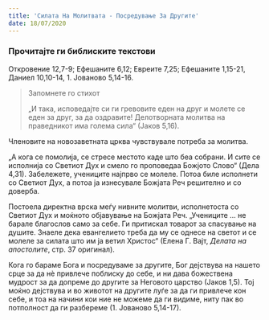 ```yaml
---
title: 'Силата На Молитвата - Посредување За Другите'
date: 18/07/2020
---
```


### Прочитајте ги библиските текстови
Откровение 12,7-9; Ефешаните 6,12; Евреите 7,25; Ефешаните 1,15-21, Даниел 10,10-14, 1. Јованово 5,14-16.

> <p>Запомнете го стихот</p>
> „И така, исповедајте си ги гревовите еден на друг и молете се еден за друг, за да оздравите! Делотворната молитва на праведникот има голема сила“ (Јаков 5,16).

Членовите на новозаветната црква чувствувале потреба за молитва.

„А кога се помолија, се стресе местото каде што беа собрани. И сите се исполнија со Светиот Дух и смело го проповедаа Божјото Слово“ (Дела 4,31). Забележете, учениците најпрво се молеле. Потоа биле исполнети со Светиот Дух, а потоа ја изнесувале Божјата Реч решително и со доверба.

Постоела директна врска меѓу нивните молитви, исполнетоста со Светиот Дух и моќното објавување на Божјата Реч. „Учениците ... не барале благослов само за себе. Ги притискал товарот за спасување на душите. Знаеле дека евангелието треба да му се однесе на светот и се молеле за силата што им ја ветил Христос“ (Еленa Г. Вајт, *Делата на апостолите*, стр. 37 оригинал).

Кога го бараме Бога и посредуваме за другите, Бог дејствува на нашето срце за да нѐ привлече поблиску до себе, и ни дава божествена мудрост за да допреме до другите за Неговото царство (Јаков 1,5). Тој моќно дејствува и во животот на другите луѓе за да ги привлече кон себе, и тоа на начини кои ние не можеме да ги видиме, ниту пак во потполност да ги разбереме (1. Јованово 5,14-17).